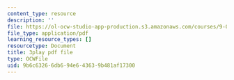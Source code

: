 ```yaml
---
content_type: resource
description: ''
file: https://ol-ocw-studio-app-production.s3.amazonaws.com/courses/9-00sc-introduction-to-psychology-fall-2011/9b6c63266db694e643639b481af17300_MYMYXhR2Ppw.pdf
file_type: application/pdf
learning_resource_types: []
resourcetype: Document
title: 3play pdf file
type: OCWFile
uid: 9b6c6326-6db6-94e6-4363-9b481af17300
---
```

